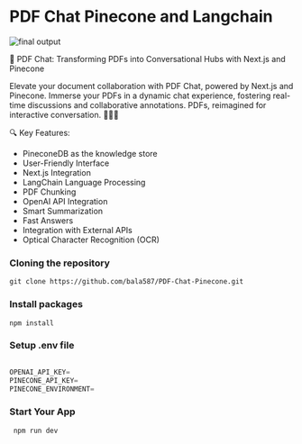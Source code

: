 # PDF Chat Pinecone and Langchain

![final output ](https://i.pinimg.com/originals/2a/8e/b8/2a8eb889addd7a1f77d67facb29960d5.jpg)

🚀 PDF Chat: Transforming PDFs into Conversational Hubs with Next.js and Pinecone

Elevate your document collaboration with PDF Chat, powered by Next.js and Pinecone. Immerse your PDFs in a dynamic chat experience, fostering real-time discussions and collaborative annotations. PDFs, reimagined for interactive conversation.  📄💬✨

🔍 Key Features:

- PineconeDB as the knowledge store
- User-Friendly Interface
- Next.js Integration
- LangChain Language Processing
- PDF Chunking
- OpenAI API Integration
- Smart Summarization
- Fast Answers
- Integration with External APIs
- Optical Character Recognition (OCR)

### Cloning the repository

```shell
git clone https://github.com/bala587/PDF-Chat-Pinecone.git
```

### Install packages 

```shell
npm install
```

### Setup .env file

```js

OPENAI_API_KEY=
PINECONE_API_KEY=
PINECONE_ENVIRONMENT=

```

### Start Your App

``` shell
 npm run dev
```
